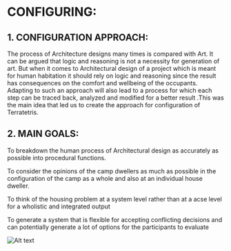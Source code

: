 # CONFIGURING:
## 1. CONFIGURATION APPROACH:
The process of Architecture designs many times is compared with Art. It can be argued that logic and reasoning is not a necessity for generation of art. But when it comes to Architectural design of a project which is meant for human habitation it should rely on logic and reasoning since the result has consequences on the comfort and wellbeing of the occupants. Adapting to such an approach will also lead to a process for which each step can be traced back, analyzed and modified for a better result .This was the main idea that led us to create the approach for configuration of Terratetris.

## 2. MAIN GOALS:

To breakdown the human process of Architectural design as accurately as possible into procedural functions.

To consider the opinions of the camp dwellers as much as possible in the configuration of the camp as a whole and also at an individual house dweller.

To think of the housing problem at a system level rather than at a acse level for a wholistic and integrated output

To generate a system that is flexible for accepting conflicting decisions and can potentially generate a lot of options for the participants to evaluate

![Alt text](A1_Configuring/Product/Iterative-GIF.gif)




